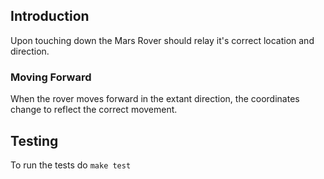 ## Introduction
Upon touching down the Mars Rover should relay it's correct location and direction.

### Moving Forward
When the rover moves forward in the extant direction, the coordinates change to reflect the correct movement.

## Testing
To run the tests do `make test`
